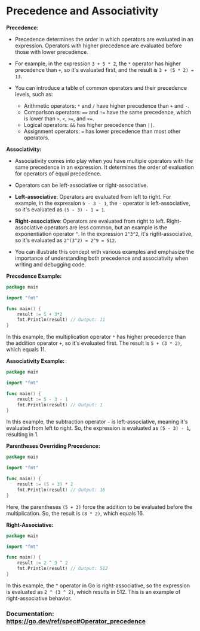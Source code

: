 # Precedence and Associativity

**Precedence:**

- Precedence determines the order in which operators are evaluated in an expression. Operators with higher precedence are evaluated before those with lower precedence.

- For example, in the expression `3 + 5 * 2`, the `*` operator has higher precedence than `+`, so it's evaluated first, and the result is `3 + (5 * 2) = 13`.

- You can introduce a table of common operators and their precedence levels, such as:
  - Arithmetic operators: `*` and `/` have higher precedence than `+` and `-`.
  - Comparison operators: `==` and `!=` have the same precedence, which is lower than `>`, `<`, `>=`, and `<=`.
  - Logical operators: `&&` has higher precedence than `||`.
  - Assignment operators: `=` has lower precedence than most other operators.

**Associativity:**

- Associativity comes into play when you have multiple operators with the same precedence in an expression. It determines the order of evaluation for operators of equal precedence.

- Operators can be left-associative or right-associative.
  
- **Left-associative**: Operators are evaluated from left to right. For example, in the expression `5 - 3 - 1`, the `-` operator is left-associative, so it's evaluated as `(5 - 3) - 1 = 1`.

- **Right-associative**: Operators are evaluated from right to left. Right-associative operators are less common, but an example is the exponentiation operator `^`. In the expression `2^3^2`, it's right-associative, so it's evaluated as `2^(3^2) = 2^9 = 512`.

- You can illustrate this concept with various examples and emphasize the importance of understanding both precedence and associativity when writing and debugging code.


**Precedence Example:**

```go
package main

import "fmt"

func main() {
    result := 5 + 3*2
    fmt.Println(result) // Output: 11
}
```

In this example, the multiplication operator `*` has higher precedence than the addition operator `+`, so it's evaluated first. The result is `5 + (3 * 2)`, which equals 11.

**Associativity Example:**

```go
package main

import "fmt"

func main() {
    result := 5 - 3 - 1
    fmt.Println(result) // Output: 1
}
```

In this example, the subtraction operator `-` is left-associative, meaning it's evaluated from left to right. So, the expression is evaluated as `(5 - 3) - 1`, resulting in 1.

**Parentheses Overriding Precedence:**

```go
package main

import "fmt"

func main() {
    result := (5 + 3) * 2
    fmt.Println(result) // Output: 16
}
```

Here, the parentheses `(5 + 3)` force the addition to be evaluated before the multiplication. So, the result is `(8 * 2)`, which equals 16.

**Right-Associative:**

```go
package main

import "fmt"

func main() {
    result := 2 ^ 3 ^ 2
    fmt.Println(result) // Output: 512
}
```

In this example, the `^` operator in Go is right-associative, so the expression is evaluated as `2 ^ (3 ^ 2)`, which results in 512. This is an example of right-associative behavior.

### Documentation: https://go.dev/ref/spec#Operator_precedence  

